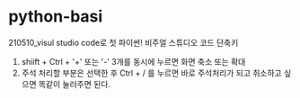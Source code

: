 # python-basi

210510_visul studio code로 첫 파이썬!
비주얼 스튜디오 코드 단축키
1. shiift + Ctrl + '+' 또는 '-' 3개를 동시에 누르면 화면 축소 또는 확대
2. 주석 처리할 부분은 선택한 후  Ctrl + / 를 누르면 바로 주석처리가 되고 취소하고 싶으면 똑같이 눌러주면 된다.

